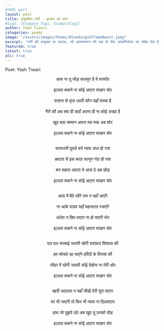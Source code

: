 ```yaml
---
#YAML part
layout: post
title: असुरक्षित नारी - इज़्ज़त का प्रश्न  
#tags: [Example_Tag1, ExampleTag2]
author: Yash Tiwari
categories: poems
image: "/assets/images/Poems/BleedingsOfTameBeast.jpeg"
excerpt: 'नारी की असुरक्षा पर कटाक्ष, जो आत्मसम्मान की रक्षा के लिए आत्मनिर्भरता का संदेश देता है।'
featured: true
latest: true
all: true
---
```


Poet: Yash Tiwari


<div style="text-align: center;">

आस ना तू जोड़ कलयुग है ये घनघोर<br>  
इज़्ज़त बचाने ना कोई आएगा माखन चोर<br>  
वासना से तृप्त धरती कौन यहाँ सच्चा है<br>  
गैरों की अब क्या ही कहाँ अपना ही ना कोई अच्छा है<br>  
खुद बचा सम्मान अपना मत मचा अब शोर<br>  
इज़्ज़त बचाने ना कोई आएगा माखन चोर<br><br>  

सत्ताधारी पुतले बने न्याय अंधा हो गया<br>  
भ्रष्टता से इस कदर कानून गंदा हो गया<br>  
बन सहारा आएगा ये आस दे अब छोड़<br>  
इज़्ज़त बचाने ना कोई आएगा माखन चोर<br><br>  

आस में बैठे रहेंगे राम न यहाँ आएंगे<br>  
ना आके पांडव यहाँ महाभारत रचाएंगे<br>  
अंधेरा न छिप पाएगा ना हो पाएगी भोर<br>  
इज़्ज़त बचाने ना कोई आएगा माखन चोर<br><br>  

पल पल सच्चाई जलती रहेगी सराफ़त विश्वास की<br>  
हम सोचते रह जाएंगे दरिंदों के विनाश की<br>  
जौहर में रहेगी जलती कोई देखेगा ना तेरी ओर<br>  
इज़्ज़त बचाने ना कोई आएगा माखन चोर<br><br>  

बहरी अदालत न यहाँ चीखें तेरी सुन पाएगा<br>  
मर भी जाएगी तो फिर भी न्याय ना दिलवाएगा<br>  
हाथ जो तुझपे उठे अब खुद तू उनको तोड़<br>  
इज़्ज़त बचाने ना कोई आएगा माखन चोर  

</div>
